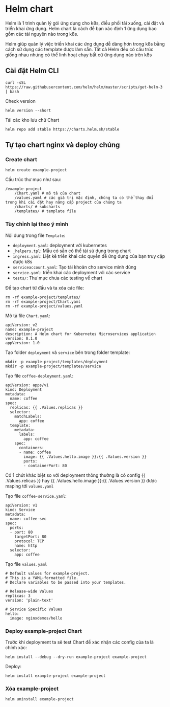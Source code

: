 # Helm chart

Helm là 1 trình quản lý gói ứng dụng cho k8s, điều phối tải xuống, cài đặt và triển khai ứng dụng. Helm chart là cách để bạn xác định 1 ứng dụng bao gồm các tài nguyên nào trong k8s.

Helm giúp quản lý việc triển khai các ứng dụng dễ dàng hơn trong k8s bằng cách sử dụng các template được làm sẵn. Tất cả Helm đều có cấu trúc giống nhau nhưng có thể linh hoạt chạy bất cứ ứng dụng nào trên k8s

## Cài đặt Helm CLI

```
curl -sSL https://raw.githubusercontent.com/helm/helm/master/scripts/get-helm-3 | bash
```

Check version
```
helm version --short
```

Tải các kho lưu chữ Chart
```
helm repo add stable https://charts.helm.sh/stable
```

## Tự tạo chart nginx và deploy chúng

### Create chart

```
helm create example-project
```

Cấu trúc thư mục như sau:
```
/example-project
    /Chart.yaml # mô tả của chart
    /values.yaml # các giá trị mặc định, chúng ta có thể thay đổi trong khi cài đặt hay nâng cấp project của chúng ta
    /charts/ # subcharts
    /templates/ # template file
```

### Tùy chỉnh lại theo ý mình

Nội dung trong file `Template`:
- `deployment.yaml`: deployment với kubernetes
- `_helpers.tpl`: Mẫu có sẵn có thể tái sử dụng trong chart
- `ingress.yaml`: Liệt kê triển khai các quyền để ứng dụng của bạn truy cập được k8s
- `serviceaccount.yaml`: Tạo tài khoản cho service mình dùng
- `service.yaml`: triển khai các deployment với các service
- `tests/`: Thư mục chưa các testing về chart

Để tạo chart từ đầu và ta xóa các file:
```
rm -rf example-project/templates/
rm -rf example-project/Chart.yaml
rm -rf example-project/values.yaml
```

Mô tả file `Chart.yaml`:
```
apiVersion: v2
name: example-project
description: A Helm chart for Kubernetes Microservices application
version: 0.1.0
appVersion: 1.0
```

Tạo folder `deployment` và `service` bên trong folder template:
```
mkdir -p example-project/templates/deployment
mkdir -p example-project/templates/service
```

Tạo file `coffee-deployment.yaml`:
```
apiVersion: apps/v1
kind: Deployment
metadata:
  name: coffee
spec:
  replicas: {{ .Values.replicas }}
  selector:
    matchLabels:
      app: coffee
  template:
    metadata:
      labels:
        app: coffee
    spec:
      containers:
      - name: coffee
        image: {{ .Values.hello.image }}:{{ .Values.version }}
        ports:
        - containerPort: 80
```

Có 1 chút khác biệt so với deployment thông thường là có config {{ .Values.relicas }} hay {{ .Values.hello.image }}:{{ .Values.version }} được maping tới `values.yaml`

Tạo file `coffee-service.yaml`:
```
apiVersion: v1
kind: Service
metadata:
  name: coffee-svc
spec:
  ports:
  - port: 80
    targetPort: 80
    protocol: TCP
    name: http
  selector:
    app: coffee
```

Tạo file `values.yaml`
```
# Default values for example-project.
# This is a YAML-formatted file.
# Declare variables to be passed into your templates.

# Release-wide Values
replicas: 3
version: 'plain-text'

# Service Specific Values
hello:
  image: nginxdemos/hello
```

### Deploy example-project Chart

Trước khi deployment ta sẽ test Chart để xác nhận các config của ta là chính xác:
```
helm install --debug --dry-run example-project example-project
```

Deploy:
```
helm install example-project example-project
```

### Xóa example-project

```
helm uninstall example-project
```